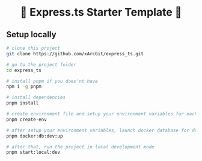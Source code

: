<h1 align="center">🌟 Express.ts Starter Template 🌟</h1>

## Setup locally

```bash
# clone this project
git clone https://github.com/xArcGit/express_ts.git

# go to the project folder
cd express_ts

# install pnpm if you does'nt have
npm i -g pnpm

# install dependencies
pnpm install

# create environment file and setup your environment variables for each files
pnpm create-env

# after setup your environment variables, launch docker database for development mode
pnpm docker:db:dev:up

# after that, run the project in local development mode
pnpm start:local:dev
```
